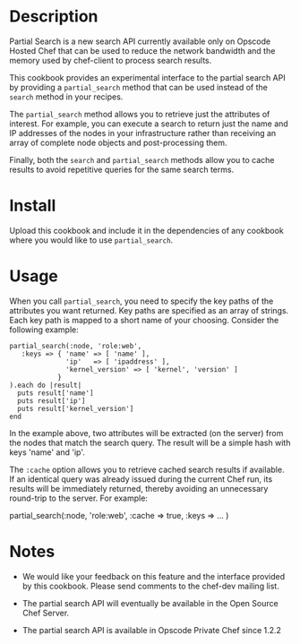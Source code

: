Description
===========

Partial Search is a new search API currently available only on Opscode
Hosted Chef that can be used to reduce the network bandwidth and the
memory used by chef-client to process search results.

This cookbook provides an experimental interface to the partial search
API by providing a `partial_search` method that can be used instead of
the `search` method in your recipes.

The `partial_search` method allows you to retrieve just the attributes
of interest. For example, you can execute a search to return just the
name and IP addresses of the nodes in your infrastructure rather than
receiving an array of complete node objects and post-processing them.

Finally, both the `search` and `partial_search` methods allow you to
cache results to avoid repetitive queries for the same search terms.

Install
=======

Upload this cookbook and include it in the dependencies of any
cookbook where you would like to use `partial_search`.

Usage
=====

When you call `partial_search`, you need to specify the key paths of the
attributes you want returned. Key paths are specified as an array
of strings. Each key path is mapped to a short name of your
choosing. Consider the following example:

    partial_search(:node, 'role:web',
       :keys => { 'name' => [ 'name' ],
                  'ip'   => [ 'ipaddress' ],
                  'kernel_version' => [ 'kernel', 'version' ]
                }
    ).each do |result|
      puts result['name']
      puts result['ip']
      puts result['kernel_version']
    end

In the example above, two attributes will be extracted (on the
server) from the nodes that match the search query. The result will
be a simple hash with keys 'name'  and 'ip'.

The `:cache` option allows you to retrieve cached search results if available.
If an identical query was already issued during the current Chef run, its
results will be immediately returned, thereby avoiding an unnecessary
round-trip to the server.  For example:

   partial_search(:node, 'role:web', :cache => true,
                  :keys => ... )

Notes
=====

* We would like your feedback on this feature and the interface
  provided by this cookbook. Please send comments to the chef-dev
  mailing list.

* The partial search API will eventually be available in the Open Source Chef
  Server.

* The partial search API is available in Opscode Private Chef since
  1.2.2
